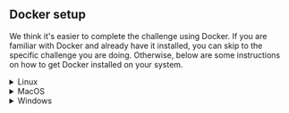## Docker setup

We think it's easier to complete the challenge using Docker. If you are familiar with Docker and already have it installed, you can skip to the specific challenge you are doing. Otherwise, below are some instructions on how to get Docker installed on your system.

<details>
<summary>Linux</summary>

1. Install

   ```console
   sudo apt-get update

   sudo apt-get install docker-ce docker-ce-cli containerd.io docker-compose-plugin
   ```

2. Verify

   ```console
   sudo docker run hello-world
   ```

   This should pull the image, run the container, print the message and exit.

3. Add your user to the `docker` group

   ```console
   sudo groupadd docker

   sudo usermod -aG docker $USER

   newgrp docker

   docker run hello-world # now the test should run without sudo
   ```

For more information, check the [Docker docs](https://docs.docker.com/engine/install/ubuntu/).

</details>

<details>
<summary>MacOS</summary>

1. Install Docker with [brew](https://brew.sh/)

   ```console
   brew install --cask docker
   brew install docker-compose
   ```

2. Verify

   ```console
   docker --version
   ```

   If this does not display the Docker version, you should restart the Docker deamon. You can find it using Spotlight or under the Applications folder.

For more information, check the [Docker docs](https://docs.docker.com/desktop/mac/install/) and [this guide](https://www.cprime.com/resources/blog/docker-for-mac-with-homebrew-a-step-by-step-tutorial/).

</details>

<details>
<summary>Windows</summary>

Docker offers an installer for Windows. Please check the [Docker docs](https://docs.docker.com/desktop/windows/install/) and, if you need additional information, [this guide from Microsoft](https://docs.microsoft.com/en-us/windows/wsl/tutorials/wsl-containers). Both guides use WSL 2.

</details>